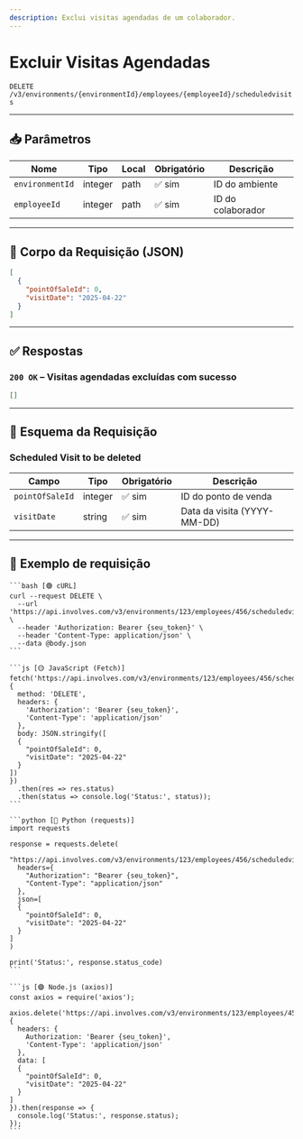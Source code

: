 ```yaml
---
description: Exclui visitas agendadas de um colaborador.
---
```


# Excluir Visitas Agendadas

`DELETE /v3/environments/{environmentId}/employees/{employeeId}/scheduledvisits`

***

## 📥 Parâmetros

| Nome            | Tipo    | Local | Obrigatório | Descrição         |
| --------------- | ------- | ----- | ----------- | ----------------- |
| `environmentId` | integer | path  | ✅ sim       | ID do ambiente    |
| `employeeId`    | integer | path  | ✅ sim       | ID do colaborador |

***

## 📨 Corpo da Requisição (JSON)

```json
[
  {
    "pointOfSaleId": 0,
    "visitDate": "2025-04-22"
  }
]
```

***

## ✅ Respostas

### `200 OK` – Visitas agendadas excluídas com sucesso

```json
[]
```

***

## 🧬 Esquema da Requisição

### Scheduled Visit to be deleted

| Campo           | Tipo    | Obrigatório | Descrição                   |
| --------------- | ------- | ----------- | --------------------------- |
| `pointOfSaleId` | integer | ✅ sim       | ID do ponto de venda        |
| `visitDate`     | string  | ✅ sim       | Data da visita (YYYY-MM-DD) |

***

## 📘 Exemplo de requisição

````tabs
```bash [🟢 cURL]
curl --request DELETE \
  --url 'https://api.involves.com/v3/environments/123/employees/456/scheduledvisits' \
  --header 'Authorization: Bearer {seu_token}' \
  --header 'Content-Type: application/json' \
  --data @body.json
```

```js [🟡 JavaScript (Fetch)]
fetch('https://api.involves.com/v3/environments/123/employees/456/scheduledvisits', {
  method: 'DELETE',
  headers: {
    'Authorization': 'Bearer {seu_token}',
    'Content-Type': 'application/json'
  },
  body: JSON.stringify([
  {
    "pointOfSaleId": 0,
    "visitDate": "2025-04-22"
  }
])
})
  .then(res => res.status)
  .then(status => console.log('Status:', status));
```

```python [🔵 Python (requests)]
import requests

response = requests.delete(
  "https://api.involves.com/v3/environments/123/employees/456/scheduledvisits",
  headers={
    "Authorization": "Bearer {seu_token}",
    "Content-Type": "application/json"
  },
  json=[
  {
    "pointOfSaleId": 0,
    "visitDate": "2025-04-22"
  }
]
)

print('Status:', response.status_code)
```

```js [🟣 Node.js (axios)]
const axios = require('axios');

axios.delete('https://api.involves.com/v3/environments/123/employees/456/scheduledvisits', {
  headers: {
    Authorization: 'Bearer {seu_token}',
    'Content-Type': 'application/json'
  },
  data: [
  {
    "pointOfSaleId": 0,
    "visitDate": "2025-04-22"
  }
]
}).then(response => {
  console.log('Status:', response.status);
});
```
````
